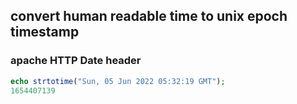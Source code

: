## convert human readable time to unix epoch timestamp
### apache HTTP Date header
```php
echo strtotime("Sun, 05 Jun 2022 05:32:19 GMT");
1654407139
```
